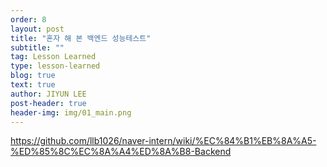 ```yaml
---
order: 8
layout: post
title: "혼자 해 본 백엔드 성능테스트"
subtitle: ""
tag: Lesson Learned
type: lesson-learned
blog: true
text: true
author: JIYUN LEE
post-header: true
header-img: img/01_main.png
---
```


https://github.com/llb1026/naver-intern/wiki/%EC%84%B1%EB%8A%A5-%ED%85%8C%EC%8A%A4%ED%8A%B8-Backend